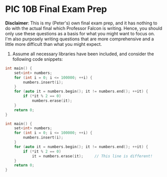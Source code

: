 # PIC 10B Final Exam Prep

**Disclaimer**: This is my (Peter's) own final exam prep, and it has nothing to do with the actual final which Professor Falcon is writing. Hence, you should only use these questions as a basis for what you might want to focus on. I'm also purposely writing questions that are more comprehensive and a little more difficult than what you might expect. 

1. Assume all necessary libraries have been included, and consider the following code snippets:

```c++
int main() {
    set<int> numbers;
    for (int i = 0; i <= 100000; ++i) {
        numbers.insert(i);
    }
    for (auto it = numbers.begin(); it != numbers.end(); ++it) {
        if (*it % 2 == 0) 
            numbers.erase(it);
    }
    return 0;
}
```
```c++
int main() {
    set<int> numbers;
    for (int i = 0; i <= 100000; ++i) {
        numbers.insert(i);
    }
    for (auto it = numbers.begin(); it != numbers.end(); ++it) {
        if (*it % 2 == 0) 
            it = numbers.erase(it);     // This line is different!
    }
    return 0;
}
```